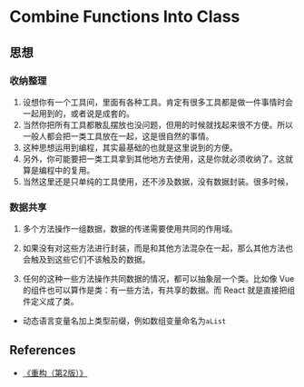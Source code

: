 # Combine Functions Into Class


## 思想
### 收纳整理
1. 设想你有一个工具间，里面有各种工具。肯定有很多工具都是做一件事情时会一起用到的，或者说是成套的。
2. 当然你把所有工具都散乱摆放也没问题，但用的时候就找起来很不方便。所以一般人都会把一类工具放在一起，这是很自然的事情。
3. 这种思想运用到编程，其实最基础的也就是这里说到的方便。
4. 另外，你可能要把一类工具拿到其他地方去使用，这是你就必须收纳了。这就算是编程中的复用。
5. 当然这里还是只单纯的工具使用，还不涉及数据，没有数据封装。很多时候，

### 数据共享
1. 多个方法操作一组数据，数据的传递需要使用共同的作用域。
2. 如果没有对这些方法进行封装，而是和其他方法混杂在一起，那么其他方法也会触及到这些它们不该触及的数据。


1. 任何的这种一些方法操作共同数据的情况，都可以抽象层一个类。比如像 Vue 的组件也可以算作是类：有一些方法，有共享的数据。而 React 就是直接把组件定义成了类。
* 动态语言变量名加上类型前缀，例如数组变量命名为`aList`



















































## References
* [《重构（第2版）》](https://book.douban.com/subject/33400354/)
